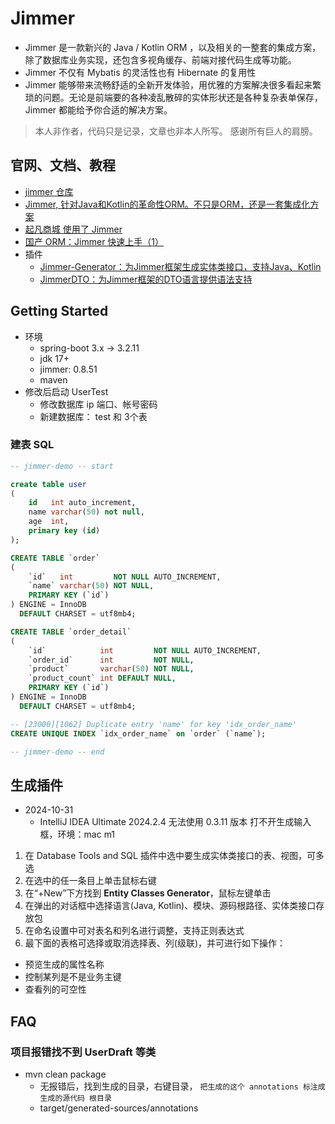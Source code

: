 # Jimmer

- Jimmer 是一款新兴的 Java / Kotlin ORM ，以及相关的一整套的集成方案，除了数据库业务实现，还包含多视角缓存、前端对接代码生成等功能。
- Jimmer 不仅有 Mybatis 的灵活性也有 Hibernate 的复用性
- Jimmer 能够带来流畅舒适的全新开发体验，用优雅的方案解决很多看起来繁琐的问题。无论是前端要的各种凌乱散碎的实体形状还是各种复杂表单保存，Jimmer
  都能给予你合适的解决方案。

> 本人非作者，代码只是记录，文章也非本人所写。
> 感谢所有巨人的肩膀。

## 官网、文档、教程

- [jimmer 仓库](https://github.com/babyfish-ct/jimmer)
- [Jimmer, 针对Java和Kotlin的革命性ORM。不只是ORM，还是一套集成化方案](https://babyfish-ct.github.io/jimmer-doc/zh/docs/overview/introduction)
- [起凡商城 使用了 Jimmer](https://www.jarcheng.top/blog/project/qifan-mall/#java%E6%9C%8D%E5%8A%A1%E7%AB%AF)
- [国产 ORM：Jimmer 快速上手（1） ](https://blog.csdn.net/m0_61477480/article/details/134839101)
- 插件
    - [Jimmer-Generator：为Jimmer框架生成实体类接口，支持Java、Kotlin](https://plugins.jetbrains.com/plugin/20156-jimmer-generator)
    - [JimmerDTO：为Jimmer框架的DTO语言提供语法支持](https://plugins.jetbrains.com/plugin/22618-jimmerdto)

## Getting Started

- 环境
    - spring-boot 3.x -> 3.2.11
    - jdk 17+
    - jimmer: 0.8.51
    - maven
- 修改后启动 UserTest
    - 修改数据库 ip 端口、帐号密码
    - 新建数据库： test 和 3个表

### 建表 SQL

```sql
-- jimmer-demo -- start

create table user
(
    id   int auto_increment,
    name varchar(50) not null,
    age  int,
    primary key (id)
);

CREATE TABLE `order`
(
    `id`   int         NOT NULL AUTO_INCREMENT,
    `name` varchar(50) NOT NULL,
    PRIMARY KEY (`id`)
) ENGINE = InnoDB
  DEFAULT CHARSET = utf8mb4;

CREATE TABLE `order_detail`
(
    `id`            int         NOT NULL AUTO_INCREMENT,
    `order_id`      int         NOT NULL,
    `product`       varchar(50) NOT NULL,
    `product_count` int DEFAULT NULL,
    PRIMARY KEY (`id`)
) ENGINE = InnoDB
  DEFAULT CHARSET = utf8mb4;

-- [23000][1062] Duplicate entry 'name' for key 'idx_order_name'
CREATE UNIQUE INDEX `idx_order_name` on `order` (`name`);

-- jimmer-demo -- end

```

## 生成插件

- 2024-10-31
    - IntelliJ IDEA Ultimate 2024.2.4 无法使用 0.3.11 版本 打不开生成输入框，环境：mac m1

1. 在 Database Tools and SQL 插件中选中要生成实体类接口的表、视图，可多选
2. 在选中的任一条目上单击鼠标右键
3. 在“+New”下方找到 **Entity Classes Generator**，鼠标左键单击
4. 在弹出的对话框中选择语言(Java, Kotlin)、模块、源码根路径、实体类接口存放包
5. 在命名设置中可对表名和列名进行调整，支持正则表达式
6. 最下面的表格可选择或取消选择表、列(级联)，并可进行如下操作：

- 预览生成的属性名称
- 控制某列是不是业务主键
- 查看列的可空性

## FAQ

### 项目报错找不到 UserDraft 等类

- mvn clean package
    - 无报错后，找到生成的目录，右键目录， `把生成的这个 annotations 标注成 生成的源代码 根目录`
    - target/generated-sources/annotations
